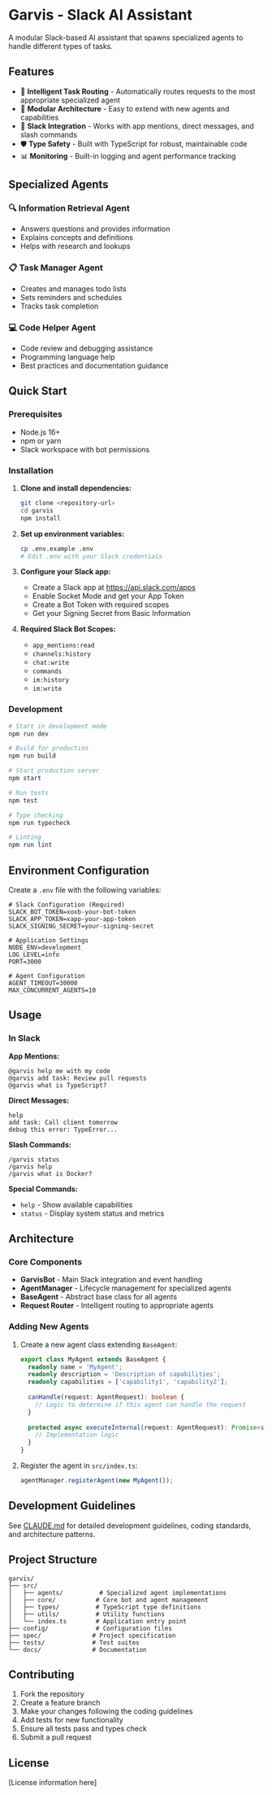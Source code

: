# Garvis - Slack AI Assistant

A modular Slack-based AI assistant that spawns specialized agents to handle different types of tasks.

## Features

- 🤖 **Intelligent Task Routing** - Automatically routes requests to the most appropriate specialized agent
- 🔧 **Modular Architecture** - Easy to extend with new agents and capabilities  
- 💬 **Slack Integration** - Works with app mentions, direct messages, and slash commands
- 🛡️ **Type Safety** - Built with TypeScript for robust, maintainable code
- 📊 **Monitoring** - Built-in logging and agent performance tracking

## Specialized Agents

### 🔍 Information Retrieval Agent
- Answers questions and provides information
- Explains concepts and definitions
- Helps with research and lookups

### 📋 Task Manager Agent  
- Creates and manages todo lists
- Sets reminders and schedules
- Tracks task completion

### 💻 Code Helper Agent
- Code review and debugging assistance
- Programming language help
- Best practices and documentation guidance

## Quick Start

### Prerequisites
- Node.js 16+ 
- npm or yarn
- Slack workspace with bot permissions

### Installation

1. **Clone and install dependencies:**
   ```bash
   git clone <repository-url>
   cd garvis
   npm install
   ```

2. **Set up environment variables:**
   ```bash
   cp .env.example .env
   # Edit .env with your Slack credentials
   ```

3. **Configure your Slack app:**
   - Create a Slack app at https://api.slack.com/apps
   - Enable Socket Mode and get your App Token
   - Create a Bot Token with required scopes
   - Get your Signing Secret from Basic Information

4. **Required Slack Bot Scopes:**
   - `app_mentions:read`
   - `channels:history` 
   - `chat:write`
   - `commands`
   - `im:history`
   - `im:write`

### Development

```bash
# Start in development mode
npm run dev

# Build for production  
npm run build

# Start production server
npm start

# Run tests
npm test

# Type checking
npm run typecheck

# Linting
npm run lint
```

## Environment Configuration

Create a `.env` file with the following variables:

```env
# Slack Configuration (Required)
SLACK_BOT_TOKEN=xoxb-your-bot-token
SLACK_APP_TOKEN=xapp-your-app-token  
SLACK_SIGNING_SECRET=your-signing-secret

# Application Settings
NODE_ENV=development
LOG_LEVEL=info
PORT=3000

# Agent Configuration
AGENT_TIMEOUT=30000
MAX_CONCURRENT_AGENTS=10
```

## Usage

### In Slack

**App Mentions:**
```
@garvis help me with my code
@garvis add task: Review pull requests
@garvis what is TypeScript?
```

**Direct Messages:**
```
help
add task: Call client tomorrow
debug this error: TypeError...
```

**Slash Commands:**
```
/garvis status
/garvis help
/garvis what is Docker?
```

**Special Commands:**
- `help` - Show available capabilities
- `status` - Display system status and metrics

## Architecture

### Core Components

- **GarvisBot** - Main Slack integration and event handling
- **AgentManager** - Lifecycle management for specialized agents
- **BaseAgent** - Abstract base class for all agents
- **Request Router** - Intelligent routing to appropriate agents

### Adding New Agents

1. Create a new agent class extending `BaseAgent`:
   ```typescript
   export class MyAgent extends BaseAgent {
     readonly name = 'MyAgent';
     readonly description = 'Description of capabilities';
     readonly capabilities = ['capability1', 'capability2'];
     
     canHandle(request: AgentRequest): boolean {
       // Logic to determine if this agent can handle the request
     }
     
     protected async executeInternal(request: AgentRequest): Promise<string> {
       // Implementation logic
     }
   }
   ```

2. Register the agent in `src/index.ts`:
   ```typescript
   agentManager.registerAgent(new MyAgent());
   ```

## Development Guidelines

See [CLAUDE.md](./CLAUDE.md) for detailed development guidelines, coding standards, and architecture patterns.

## Project Structure

```
garvis/
├── src/
│   ├── agents/          # Specialized agent implementations
│   ├── core/           # Core bot and agent management
│   ├── types/          # TypeScript type definitions  
│   ├── utils/          # Utility functions
│   └── index.ts        # Application entry point
├── config/             # Configuration files
├── spec/              # Project specification
├── tests/             # Test suites
└── docs/              # Documentation
```

## Contributing

1. Fork the repository
2. Create a feature branch
3. Make your changes following the coding guidelines
4. Add tests for new functionality
5. Ensure all tests pass and types check
6. Submit a pull request

## License

[License information here]